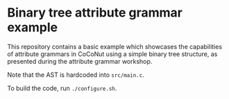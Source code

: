 # Binary tree attribute grammar example
This repository contains a basic example which showcases the capabilities of
attribute grammars in CoCoNut using a simple binary tree structure, as presented
during the attribute grammar workshop.

Note that the AST is hardcoded into `src/main.c`.

To build the code, run `./configure.sh`.
